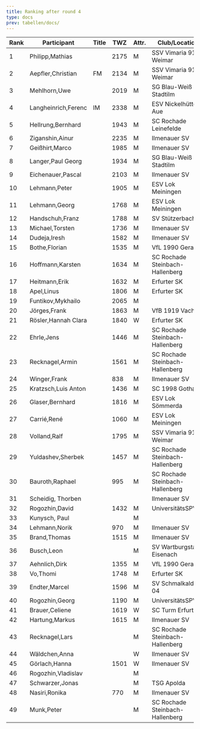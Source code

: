 ```yaml
---
title: Ranking after round 4
type: docs
prev: tabellen/docs/
---
```

| Rank | Participant          | Title | TWZ  | Attr. | Club/Location                  | Country | W | D | L | Points | Buchholz | SoBerg |
|------|----------------------|-------|------|-------|--------------------------------|---------|---|---|---|--------|----------|--------|
| 1    | Philipp,Mathias        |       | 2175 | M     | SSV Vimaria 91 Weimar        | GER  | 4 | 0 | 0 | 4.0    | 10.5     | 10.50  |
| 2    | Aepfler,Christian      | FM    | 2134 | M     | SSV Vimaria 91 Weimar        | GER  | 3 | 1 | 0 | 3.5    | 10.5     | 8.75   |
| 3    | Mehlhorn,Uwe           |       | 2019 | M     | SG Blau-Weiß Stadtilm        | GER  | 3 | 1 | 0 | 3.5    | 10.0     | 8.75   |
| 4    | Langheinrich,Ferenc    | IM    | 2338 | M     | ESV Nickelhütte Aue          | GER  | 3 | 1 | 0 | 3.5    | 10.0     | 8.25   |
| 5    | Hellrung,Bernhard      |       | 1943 | M     | SC Rochade Leinefelde        | GER  | 3 | 1 | 0 | 3.5    | 8.5      | 7.25   |
| 6    | Ziganshin,Ainur        |       | 2235 | M     | Ilmenauer SV                 | RUS  | 3 | 0 | 1 | 3.0    | 11.0     | 7.00   |
| 7    | Geißhirt,Marco         |       | 1985 | M     | Ilmenauer SV                 | GER  | 3 | 0 | 1 | 3.0    | 10.5     | 6.50   |
| 8    | Langer,Paul Georg      |       | 1934 | M     | SG Blau-Weiß Stadtilm        | GER  | 3 | 0 | 1 | 3.0    | 8.5      | 5.00   |
| 9    | Eichenauer,Pascal      |       | 2103 | M     | Ilmenauer SV                 | GER  | 3 | 0 | 1 | 3.0    | 8.0      | 5.00   |
| 10   | Lehmann,Peter          |       | 1905 | M     | ESV Lok Meiningen            | GER  | 3 | 0 | 1 | 3.0    | 7.5      | 4.00   |
| 11   | Lehmann,Georg          |       | 1768 | M     | ESV Lok Meiningen            | GER  | 2 | 1 | 1 | 2.5    | 10.0     | 4.75   |
| 12   | Handschuh,Franz        |       | 1788 | M     | SV Stützerbach               | GER  | 2 | 1 | 1 | 2.5    | 9.5      | 4.75   |
| 13   | Michael,Torsten        |       | 1736 | M     | Ilmenauer SV                 | GER  | 2 | 1 | 1 | 2.5    | 9.5      | 4.25   |
| 14   | Dudeja,Iresh           |       | 1582 | M     | Ilmenauer SV                 | IND  | 2 | 1 | 1 | 2.5    | 9.0      | 4.50   |
| 15   | Bothe,Florian          |       | 1535 | M     | VfL 1990 Gera                | GER  | 2 | 1 | 1 | 2.5    | 8.0      | 2.75   |
| 16   | Hoffmann,Karsten       |       | 1634 | M     | SC Rochade Steinbach-Hallenberg | GER | 2 | 1 | 1 | 2.5    | 6.5      | 2.75   |
| 17   | Heitmann,Erik          |       | 1632 | M     | Erfurter SK                  | GER  | 2 | 1 | 1 | 2.5    | 6.0      | 3.50   |
| 18   | Apel,Linus             |       | 1806 | M     | Erfurter SK                  | GER  | 2 | 0 | 2 | 2.0    | 11.0     | 4.00   |
| 19   | Funtikov,Mykhailo      |       | 2065 | M     |                             | UKR  | 2 | 0 | 2 | 2.0    | 10.5     | 3.50   |
| 20   | Jörges,Frank           |       | 1863 | M     | VfB 1919 Vacha               | GER  | 2 | 0 | 2 | 2.0    | 9.5      | 3.00   |
| 21   | Rösler,Hannah Clara    |       | 1840 | W     | Erfurter SK                  | GER  | 2 | 0 | 2 | 2.0    | 9.0      | 3.00   |
| 22   | Ehrle,Jens             |       | 1446 | M     | SC Rochade Steinbach-Hallenberg | GER | 2 | 0 | 2 | 2.0    | 8.5      | 2.50   |
| 23   | Recknagel,Armin        |       | 1561 | M     | SC Rochade Steinbach-Hallenberg | GER | 2 | 0 | 2 | 2.0    | 8.0      | 3.00   |
| 24   | Winger,Frank           |       | 838  | M     | Ilmenauer SV                 | GER  | 2 | 0 | 2 | 2.0    | 7.5      | 2.50   |
| 25   | Kratzsch,Luis Anton    |       | 1436 | M     | SC 1998 Gotha                | GER  | 1 | 2 | 1 | 2.0    | 7.5      | 2.25   |
| 26   | Glaser,Bernhard        |       | 1816 | M     | ESV Lok Sömmerda             | GER  | 0 | 4 | 0 | 2.0    | 7.0      | 3.50   |
| 27   | Carrié,René            |       | 1060 | M     | ESV Lok Meiningen            | GER  | 2 | 0 | 2 | 2.0    | 6.5      | 2.00   |
| 28   | Volland,Ralf           |       | 1795 | M     | SSV Vimaria 91 Weimar        | GER  | 1 | 2 | 1 | 2.0    | 6.5      | 1.75   |
| 29   | Yuldashev,Sherbek      |       | 1457 | M     | SC Rochade Steinbach-Hallenberg | GER | 1 | 2 | 1 | 2.0    | 6.0      | 2.25   |
| 30   | Bauroth,Raphael        |       | 995  | M     | SC Rochade Steinbach-Hallenberg | GER | 2 | 0 | 2 | 2.0    | 6.0      | 2.00   |
| 31   | Scheidig, Thorben      |       |      |       | Ilmenauer SV                 | GER  | 1 | 1 | 2 | 1.5    | 10.0     | 3.50   |
| 32   | Rogozhin,David         |       | 1432 | M     | UniversitätsSPVER            | GER  | 1 | 1 | 2 | 1.5    | 9.5      | 2.25   |
| 33   | Kunysch, Paul          |       |      | M     |                             | GER  | 1 | 1 | 2 | 1.5    | 7.5      | 2.00   |
| 34   | Lehmann,Norik          |       | 970  | M     | Ilmenauer SV                 | GER  | 1 | 1 | 2 | 1.5    | 7.5      | 1.50   |
| 35   | Brand,Thomas           |       | 1515 | M     | Ilmenauer SV                 | GER  | 1 | 1 | 2 | 1.5    | 7.0      | 0.75   |
| 36   | Busch,Leon             |       |      | M     | SV Wartburgstadt Eisenach    | GER  | 1 | 1 | 2 | 1.5    | 6.5      | 1.50   |
| 37   | Aehnlich,Dirk          |       | 1355 | M     | VfL 1990 Gera                | GER  | 1 | 1 | 2 | 1.5    | 6.5      | 0.75   |
| 38   | Vo,Thomi               |       | 1748 | M     | Erfurter SK                  | GER  | 1 | 1 | 2 | 1.5    | 5.5      | 0.75   |
| 39   | Endter,Marcel          |       | 1596 | M     | SV Schmalkalden 04           | GER  | 1 | 0 | 3 | 1.0    | 8.0      | 1.00   |
| 40   | Rogozhin,Georg         |       | 1190 | M     | UniversitätsSPVER            | GER  | 1 | 0 | 3 | 1.0    | 7.5      | 0.00   |
| 41   | Brauer,Celiene         |       | 1619 | W     | SC Turm Erfurt               | GER  | 0 | 2 | 2 | 1.0    | 6.5      | 1.25   |
| 42   | Hartung,Markus         |       | 1615 | M     | Ilmenauer SV                 | GER  | 1 | 0 | 0 | 1.0    | 6.5      | 0.50   |
| 43   | Recknagel,Lars         |       |      | M     | SC Rochade Steinbach-Hallenberg | GER | 1 | 0 | 3 | 1.0    | 6.5      | 0.00   |
| 44   | Wäldchen,Anna          |       |      | W     | Ilmenauer SV                 | GER  | 1 | 0 | 3 | 1.0    | 4.5      | 0.00   |
| 45   | Görlach,Hanna          |       | 1501 | W     | Ilmenauer SV                 | GER  | 0 | 1 | 2 | 0.5    | 8.0      | 0.75   |
| 46   | Rogozhin,Vladislav     |       |      | M     |                             | GER  | 0 | 1 | 3 | 0.5    | 7.5      | 0.75   |
| 47   | Schwarzer,Jonas        |       |      | M     | TSG Apolda                   | GER  | 0 | 1 | 3 | 0.5    | 6.5      | 0.50   |
| 48   | Nasiri,Ronika          |       | 770  | M     | Ilmenauer SV                 | GER  | 0 | 0 | 4 | 0.0    | 7.0      | 0.00   |
| 49   | Munk,Peter             |       |      | M     | SC Rochade Steinbach-Hallenberg | GER | 0 | 0 | 4 | 0.0    | 5.5      | 0.00   |
